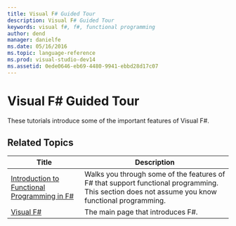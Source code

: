 ```yaml
---
title: Visual F# Guided Tour
description: Visual F# Guided Tour
keywords: visual f#, f#, functional programming
author: dend
manager: danielfe
ms.date: 05/16/2016
ms.topic: language-reference
ms.prod: visual-studio-dev14
ms.assetid: 0ede0646-eb69-4480-9941-ebbd28d17c07 
---
```


# Visual F# Guided Tour

These tutorials introduce some of the important features of Visual F#.


## Related Topics


|Title|Description|
|-----|-----------|
|[Introduction to Functional Programming in F&#35;](Introduction-to-Functional-Programming-in-FSharp.md)|Walks you through some of the features of F# that support functional programming. This section does not assume you know functional programming.|
|[Visual F&#35;](Visual-FSharp.md)|The main page that introduces F#.|

